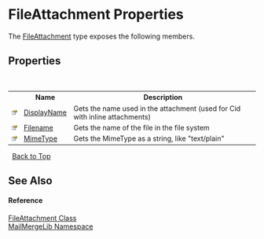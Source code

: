 # FileAttachment Properties
 

The <a href="125aace4-40b3-cdaf-91c6-9e8d01f38b50">FileAttachment</a> type exposes the following members.


## Properties
&nbsp;<table><tr><th></th><th>Name</th><th>Description</th></tr><tr><td>![Public property](media/pubproperty.gif "Public property")</td><td><a href="ff647314-5d6a-00b4-2c61-79a8a8524400">DisplayName</a></td><td>
Gets the name used in the attachment (used for Cid with inline attachments)</td></tr><tr><td>![Public property](media/pubproperty.gif "Public property")</td><td><a href="d815c34e-473d-d199-b05b-27cea9c3f477">Filename</a></td><td>
Gets the name of the file in the file system</td></tr><tr><td>![Public property](media/pubproperty.gif "Public property")</td><td><a href="d1fb78e6-32e5-460d-88f1-c0a4d707f3c2">MimeType</a></td><td>
Gets the MimeType as a string, like "text/plain"</td></tr></table>&nbsp;
<a href="#fileattachment-properties">Back to Top</a>

## See Also


#### Reference
<a href="125aace4-40b3-cdaf-91c6-9e8d01f38b50">FileAttachment Class</a><br /><a href="31c6ebbe-d683-7561-7308-5a5ee1f76bf5">MailMergeLib Namespace</a><br />